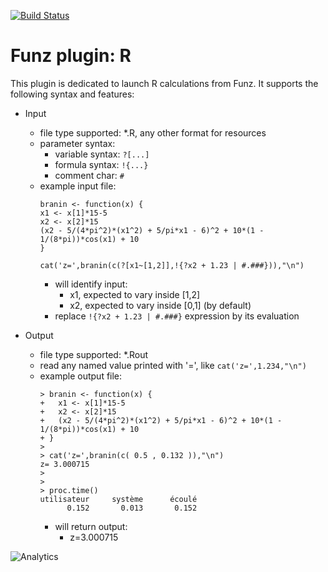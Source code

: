 [![Build Status](https://travis-ci.org/Funz/plugin-R.png)](https://travis-ci.org/Funz/plugin-R)

# Funz plugin: R

This plugin is dedicated to launch R calculations from Funz.
It supports the following syntax and features:

  * Input
    * file type supported: *.R, any other format for resources
    * parameter syntax: 
      * variable syntax: `?[...]`
      * formula syntax: `!{...}`
      * comment char: `#`
    * example input file:
        ```
        branin <- function(x) {
	  x1 <- x[1]*15-5   
	  x2 <- x[2]*15     
	  (x2 - 5/(4*pi^2)*(x1^2) + 5/pi*x1 - 6)^2 + 10*(1 - 1/(8*pi))*cos(x1) + 10
        }
        
        cat('z=',branin(c(?[x1~[1,2]],!{?x2 + 1.23 | #.###})),"\n")
        ```
      * will identify input:
        * x1, expected to vary inside [1,2]
        * x2, expected to vary inside [0,1] (by default)
      * replace `!{?x2 + 1.23 | #.###}` expression by its evaluation

  * Output
    * file type supported: *.Rout
    * read any named value printed with '=', like `cat('z=',1.234,"\n")`
    * example output file:
        ```
        > branin <- function(x) {
        + 	x1 <- x[1]*15-5   
        + 	x2 <- x[2]*15     
        + 	(x2 - 5/(4*pi^2)*(x1^2) + 5/pi*x1 - 6)^2 + 10*(1 - 1/(8*pi))*cos(x1) + 10
        + }
        > 
        > cat('z=',branin(c( 0.5 , 0.132 )),"\n")
        z= 3.000715 
        > 
        > 
        > proc.time()
        utilisateur     système      écoulé 
              0.152       0.013       0.152
        ```
        * will return output:
          * z=3.000715 



![Analytics](https://ga-beacon.appspot.com/UA-109580-20/plugin-R)
